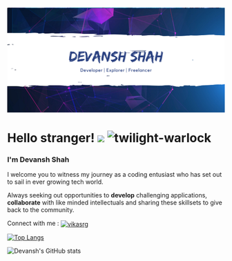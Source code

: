 ![Header image](header.png "Title")

<h1> Hello stranger! <img src="https://raw.githubusercontent.com/MartinHeinz/MartinHeinz/master/wave.gif" width="30px"> 
<span align="right"> <img src="https://komarev.com/ghpvc/?username=twilight-warlock&label=Profile%20views&color=0e75b6&style=flat" alt="twilight-warlock" /></span></h1>

<h3>
I'm Devansh Shah
</h3>
<p>I welcome you to witness my journey as a coding entusiast who has set out to sail in ever growing tech world.<p>
<p>Always seeking out opportunities to <b>develop</b> challenging applications, <b>collaborate</b> with like minded intellectuals and sharing these skillsets to give back to the community.

<p>Connect with me : <a href="https://www.linkedin.com/in/devansh-shah-8b598b192/" target="blank"><img align="center" src="https://cdn.jsdelivr.net/npm/simple-icons@3.0.1/icons/linkedin.svg" alt="vikasrg" height="30" width="40" /></a></p>

[![Top Langs](https://github-readme-stats.vercel.app/api/top-langs/?username=twilight-warlock&layout=compact)](https://github.com/anuraghazra/github-readme-stats)

![Devansh's GitHub stats](https://github-readme-stats.vercel.app/api?username=twilight-warlock&show_icons=true&theme=radical)
